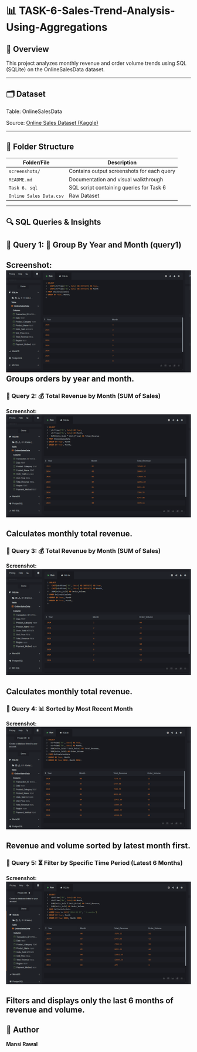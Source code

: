 # 📊 TASK-6-Sales-Trend-Analysis-Using-Aggregations

## 🧾 Overview
This project analyzes monthly revenue and order volume trends using SQL (SQLite) on the OnlineSalesData dataset.

---

## 🗂 Dataset
Table: OnlineSalesData

Source: [Online Sales Dataset (Kaggle)](https://www.kaggle.com/datasets/samruddhi4040/online-sales-data)

---

## 📁 Folder Structure

| Folder/File         | Description                                      |
|---------------------|--------------------------------------------------|
| `screenshots/`      | Contains output screenshots for each query       |
| `README.md`         | Documentation and visual walkthrough  
| `Task 6. sql`       |  SQL script containing queries for Task 6        |
| `Online Sales Data.csv`| Raw Dataset


---

## 🔍 SQL Queries & Insights

## 📌 Query 1: 📅 Group By Year and Month (query1)

**Screenshot:**  
![Query 1 Output](Screenshots/query%201.png)
Groups orders by year and month.
---

### 📌 Query 2: 💰 Total Revenue by Month (SUM of Sales)


**Screenshot:**  
![Query 2 Output](Screenshots/query%202.png)

Calculates monthly total revenue.
---

### 📌 Query 3: 💰 Total Revenue by Month (SUM of Sales)

**Screenshot:**  
![Query 3 Output](Screenshots/query%203.png)

Calculates monthly total revenue.
---

### 📌 Query 4: 📊 Sorted by Most Recent Month

**Screenshot:**  
![Query 3 Output](Screenshots/query%204.png)

Revenue and volume sorted by latest month first.
---

### 📌 Query 5: ⏳ Filter by Specific Time Period (Latest 6 Months)

**Screenshot:**  
![Query 3 Output](Screenshots/query%205.png)

Filters and displays only the last 6 months of revenue and volume.
---



## 🔗 Author
**Mansi Rawal**

